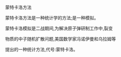 蒙特卡洛方法

蒙特卡洛方法是一种统计学的方法;是一种模拟。

蒙特卡洛模拟是二战期间,为解决原子弹研制工作中,裂变

物质的中子随机扩散问题,美国数学家冯诺伊曼和乌拉姆等

提出的一种统计方法,代号:蒙特卡洛。